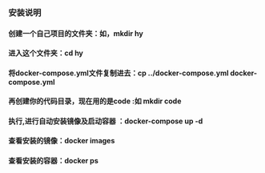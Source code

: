 ### 安装说明
#### 创建一个自己项目的文件夹：如，mkdir  hy
#### 进入这个文件夹：cd hy
#### 将docker-compose.yml文件复制进去：cp ../docker-compose.yml docker-compose.yml
#### 再创建你的代码目录，现在用的是code :如 mkdir code
#### 执行,进行自动安装镜像及启动容器 ：docker-compose up -d
#### 查看安装的镜像：docker images
#### 查看安装的容器：docker ps